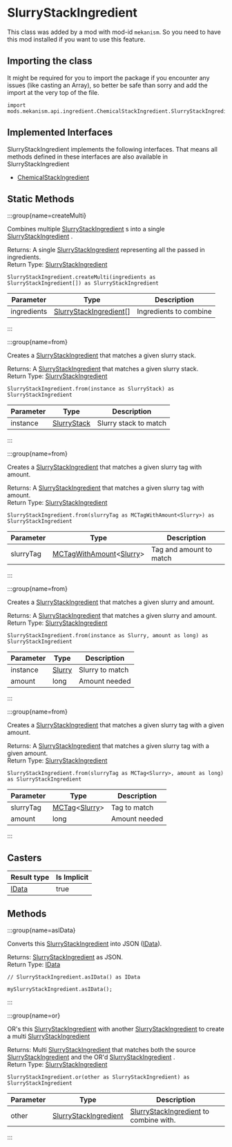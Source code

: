 # SlurryStackIngredient

This class was added by a mod with mod-id `mekanism`. So you need to have this mod installed if you
want to use this feature.

## Importing the class

It might be required for you to import the package if you encounter any issues (like casting an
Array), so better be safe than sorry and add the import at the very top of the file.

```zenscript
import mods.mekanism.api.ingredient.ChemicalStackIngredient.SlurryStackIngredient;
```

## Implemented Interfaces

SlurryStackIngredient implements the following interfaces. That means all methods defined in these
interfaces are also available in SlurryStackIngredient

- [ChemicalStackIngredient](/mods/Mekanism/api/ingredient/ChemicalStackIngredient)

## Static Methods

:::group{name=createMulti}

Combines
multiple [SlurryStackIngredient](/mods/Mekanism/api/ingredient/ChemicalStackIngredient/SlurryStackIngredient)
s into a
single [SlurryStackIngredient](/mods/Mekanism/api/ingredient/ChemicalStackIngredient/SlurryStackIngredient)
.

Returns: A
single [SlurryStackIngredient](/mods/Mekanism/api/ingredient/ChemicalStackIngredient/SlurryStackIngredient)
representing all the passed in ingredients.  
Return
Type: [SlurryStackIngredient](/mods/Mekanism/api/ingredient/ChemicalStackIngredient/SlurryStackIngredient)

```zenscript
SlurryStackIngredient.createMulti(ingredients as SlurryStackIngredient[]) as SlurryStackIngredient
```

| Parameter | Type | Description |
|-----------|------|-------------|
| ingredients | [SlurryStackIngredient](/mods/Mekanism/api/ingredient/ChemicalStackIngredient/SlurryStackIngredient)[] | Ingredients to combine |

:::

:::group{name=from}

Creates
a [SlurryStackIngredient](/mods/Mekanism/api/ingredient/ChemicalStackIngredient/SlurryStackIngredient)
that matches a given slurry stack.

Returns:
A [SlurryStackIngredient](/mods/Mekanism/api/ingredient/ChemicalStackIngredient/SlurryStackIngredient)
that matches a given slurry stack.  
Return
Type: [SlurryStackIngredient](/mods/Mekanism/api/ingredient/ChemicalStackIngredient/SlurryStackIngredient)

```zenscript
SlurryStackIngredient.from(instance as SlurryStack) as SlurryStackIngredient
```

| Parameter | Type | Description |
|-----------|------|-------------|
| instance | [SlurryStack](/mods/Mekanism/api/chemical/SlurryStack) | Slurry stack to match |

:::

:::group{name=from}

Creates
a [SlurryStackIngredient](/mods/Mekanism/api/ingredient/ChemicalStackIngredient/SlurryStackIngredient)
that matches a given slurry tag with amount.

Returns:
A [SlurryStackIngredient](/mods/Mekanism/api/ingredient/ChemicalStackIngredient/SlurryStackIngredient)
that matches a given slurry tag with amount.  
Return
Type: [SlurryStackIngredient](/mods/Mekanism/api/ingredient/ChemicalStackIngredient/SlurryStackIngredient)

```zenscript
SlurryStackIngredient.from(slurryTag as MCTagWithAmount<Slurry>) as SlurryStackIngredient
```

| Parameter | Type | Description |
|-----------|------|-------------|
| slurryTag | [MCTagWithAmount](/vanilla/api/tags/MCTagWithAmount)&lt;[Slurry](/mods/Mekanism/api/chemical/Slurry)&gt; | Tag and amount to match |

:::

:::group{name=from}

Creates
a [SlurryStackIngredient](/mods/Mekanism/api/ingredient/ChemicalStackIngredient/SlurryStackIngredient)
that matches a given slurry and amount.

Returns:
A [SlurryStackIngredient](/mods/Mekanism/api/ingredient/ChemicalStackIngredient/SlurryStackIngredient)
that matches a given slurry and amount.  
Return
Type: [SlurryStackIngredient](/mods/Mekanism/api/ingredient/ChemicalStackIngredient/SlurryStackIngredient)

```zenscript
SlurryStackIngredient.from(instance as Slurry, amount as long) as SlurryStackIngredient
```

| Parameter | Type | Description |
|-----------|------|-------------|
| instance | [Slurry](/mods/Mekanism/api/chemical/Slurry) | Slurry to match |
| amount | long | Amount needed |

:::

:::group{name=from}

Creates
a [SlurryStackIngredient](/mods/Mekanism/api/ingredient/ChemicalStackIngredient/SlurryStackIngredient)
that matches a given slurry tag with a given amount.

Returns:
A [SlurryStackIngredient](/mods/Mekanism/api/ingredient/ChemicalStackIngredient/SlurryStackIngredient)
that matches a given slurry tag with a given amount.  
Return
Type: [SlurryStackIngredient](/mods/Mekanism/api/ingredient/ChemicalStackIngredient/SlurryStackIngredient)

```zenscript
SlurryStackIngredient.from(slurryTag as MCTag<Slurry>, amount as long) as SlurryStackIngredient
```

| Parameter | Type | Description |
|-----------|------|-------------|
| slurryTag | [MCTag](/vanilla/api/tags/MCTag)&lt;[Slurry](/mods/Mekanism/api/chemical/Slurry)&gt; | Tag to match |
| amount | long | Amount needed |

:::

## Casters

| Result type | Is Implicit |
|-------------|-------------|
| [IData](/vanilla/api/data/IData) | true |

## Methods

:::group{name=asIData}

Converts
this [SlurryStackIngredient](/mods/Mekanism/api/ingredient/ChemicalStackIngredient/SlurryStackIngredient)
into JSON ([IData](/vanilla/api/data/IData)).

Returns: [SlurryStackIngredient](/mods/Mekanism/api/ingredient/ChemicalStackIngredient/SlurryStackIngredient)
as JSON.  
Return Type: [IData](/vanilla/api/data/IData)

```zenscript
// SlurryStackIngredient.asIData() as IData

mySlurryStackIngredient.asIData();
```

:::

:::group{name=or}

OR's
this [SlurryStackIngredient](/mods/Mekanism/api/ingredient/ChemicalStackIngredient/SlurryStackIngredient)
with
another [SlurryStackIngredient](/mods/Mekanism/api/ingredient/ChemicalStackIngredient/SlurryStackIngredient)
to create a
multi [SlurryStackIngredient](/mods/Mekanism/api/ingredient/ChemicalStackIngredient/SlurryStackIngredient)

Returns:
Multi [SlurryStackIngredient](/mods/Mekanism/api/ingredient/ChemicalStackIngredient/SlurryStackIngredient)
that matches both the
source [SlurryStackIngredient](/mods/Mekanism/api/ingredient/ChemicalStackIngredient/SlurryStackIngredient)
and the
OR'd [SlurryStackIngredient](/mods/Mekanism/api/ingredient/ChemicalStackIngredient/SlurryStackIngredient)
.  
Return
Type: [SlurryStackIngredient](/mods/Mekanism/api/ingredient/ChemicalStackIngredient/SlurryStackIngredient)

```zenscript
SlurryStackIngredient.or(other as SlurryStackIngredient) as SlurryStackIngredient
```

| Parameter | Type | Description |
|-----------|------|-------------|
| other | [SlurryStackIngredient](/mods/Mekanism/api/ingredient/ChemicalStackIngredient/SlurryStackIngredient) | [SlurryStackIngredient](/mods/Mekanism/api/ingredient/ChemicalStackIngredient/SlurryStackIngredient) to combine with. |

:::


